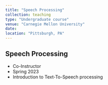 ```yaml
---
title: "Speech Processing"
collection: teaching
type: "Undergraduate course"
venue: "Carnegie Mellon University"
date: 
location: "Pittsburgh, PA"
---
```


## Speech Processing

* Co-Instructor
* Spring 2023
* Introduction to Text-To-Speech processing

